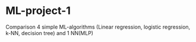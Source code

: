 # ML-project-1
Comparison 4 simple ML-algorithms (Linear regression, logistic regression, k-NN, decision tree) and 1 NN(MLP)
